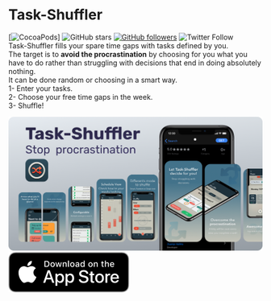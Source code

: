 # Task-Shuffler
[![CocoaPods](https://img.shields.io/cocoapods/p/EasyNotificationBadge.svg)] 
![GitHub stars](https://img.shields.io/github/stars/juanjovn/Task-Shuffler?style=social) 
[![GitHub followers](https://img.shields.io/github/followers/juanjovn.svg?style=social&label=Follow&maxAge=2592000)](https://github.com/juanjovn?tab=followers) 
![Twitter Follow](https://img.shields.io/twitter/follow/juanjovn?style=social)  
Task-Shuffler fills your spare time gaps with tasks defined by you.  
The target is to __avoid the procrastination__ by choosing for you what you have to do rather than struggling with decisions that end in doing absolutely nothing.  
It can be done random or choosing in a smart way.  
1- Enter your tasks.  
2- Choose your free time gaps in the week.  
3- Shuffle!  

[![](covergithub_radius.png)](https://apps.apple.com/us/app/task-shuffler/id1552752499)  
[![](appstorelogo.png)](https://apps.apple.com/us/app/task-shuffler/id1552752499)
